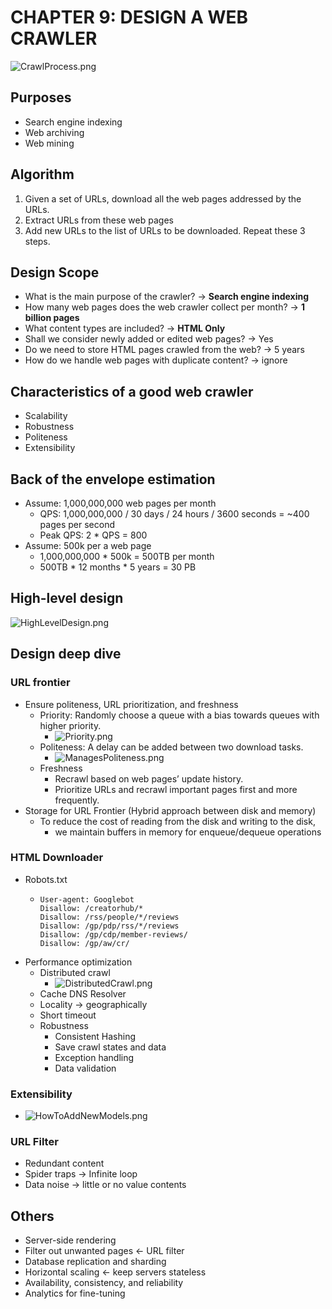 # CHAPTER 9: DESIGN A WEB CRAWLER
![CrawlProcess.png](CrawlProcess.png)

## Purposes
- Search engine indexing
- Web archiving
- Web mining

## Algorithm
1. Given a set of URLs, download all the web pages addressed by the URLs.
2. Extract URLs from these web pages
3.  Add new URLs to the list of URLs to be downloaded. Repeat these 3 steps.

## Design Scope
- What is the main purpose of the crawler? -> **Search engine indexing**
- How many web pages does the web crawler collect per month? -> **1 billion pages**
- What content types are included? -> **HTML Only**
- Shall we consider newly added or edited web pages? -> Yes
- Do we need to store HTML pages crawled from the web? -> 5 years
- How do we handle web pages with duplicate content? -> ignore

## Characteristics of a good web crawler
- Scalability
- Robustness
- Politeness
- Extensibility

## Back of the envelope estimation
- Assume: 1,000,000,000 web pages per month
  - QPS: 1,000,000,000 / 30 days / 24 hours / 3600 seconds = ~400 pages per second
  - Peak QPS: 2 * QPS = 800
- Assume: 500k per a web page
  - 1,000,000,000 * 500k = 500TB per month
  - 500TB * 12 months * 5 years = 30 PB

## High-level design
![HighLevelDesign.png](HighLevelDesign.png)

## Design deep dive
### URL frontier
  - Ensure politeness, URL prioritization, and freshness
    - Priority: Randomly choose a queue with a bias towards queues with higher priority.
      - ![Priority.png](Priority.png)
    - Politeness: A delay can be added between two download tasks.
      - ![ManagesPoliteness.png](ManagesPoliteness.png)
    - Freshness
      - Recrawl based on web pages’ update history.
      - Prioritize URLs and recrawl important pages first and more frequently.
  - Storage for URL Frontier (Hybrid approach between disk and memory)
    - To reduce the cost of reading from the disk and writing to the disk, 
      - we maintain buffers in memory for enqueue/dequeue operations
### HTML Downloader
  - Robots.txt
    - ``` 
      User-agent: Googlebot
      Disallow: /creatorhub/*
      Disallow: /rss/people/*/reviews
      Disallow: /gp/pdp/rss/*/reviews
      Disallow: /gp/cdp/member-reviews/
      Disallow: /gp/aw/cr/ 
      ```
  - Performance optimization
    - Distributed crawl
      - ![DistributedCrawl.png](DistributedCrawl.png)
    - Cache DNS Resolver
    - Locality -> geographically
    - Short timeout
    - Robustness
      - Consistent Hashing
      - Save crawl states and data
      - Exception handling
      - Data validation
### Extensibility
- ![HowToAddNewModels.png](HowToAddNewModels.png)

### URL Filter
- Redundant content
- Spider traps -> Infinite loop
- Data noise -> little or no value contents

## Others
- Server-side rendering
- Filter out unwanted pages <- URL filter
- Database replication and sharding
- Horizontal scaling <- keep servers stateless
- Availability, consistency, and reliability
- Analytics for fine-tuning
